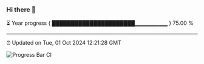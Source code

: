 ### Hi there 👋

⏳ Year progress { ██████████████████████▁▁▁▁▁▁▁▁ } 75.00 %

---

⏰ Updated on Tue, 01 Oct 2024 12:21:28 GMT

![Progress Bar CI](https://github.com/code-lakshay/GitHub-Actions-Demo/workflows/Progress%20Bar%20CI/badge.svg)
